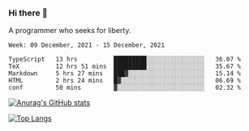 ### Hi there 👋

<!--
**shejialuo/shejialuo** is a ✨ _special_ ✨ repository because its `README.md` (this file) appears on your GitHub profile.

Here are some ideas to get you started:

- 🔭 I’m currently working on ...
- 🌱 I’m currently learning ...
- 👯 I’m looking to collaborate on ...
- 🤔 I’m looking for help with ...
- 💬 Ask me about ...
- 📫 How to reach me: ...
- 😄 Pronouns: ...
- ⚡ Fun fact: ...
-->

A programmer who seeks for liberty.

<!--START_SECTION:waka-->
```text
Week: 09 December, 2021 - 15 December, 2021

TypeScript   13 hrs          █████████░░░░░░░░░░░░░░░░   36.07 % 
TeX          12 hrs 51 mins  █████████░░░░░░░░░░░░░░░░   35.67 % 
Markdown     5 hrs 27 mins   ███▓░░░░░░░░░░░░░░░░░░░░░   15.14 % 
HTML         2 hrs 24 mins   █▓░░░░░░░░░░░░░░░░░░░░░░░   06.69 % 
conf         50 mins         ▓░░░░░░░░░░░░░░░░░░░░░░░░   02.32 % 
```
<!--END_SECTION:waka-->

[![Anurag's GitHub stats](https://github-readme-stats.vercel.app/api?username=shejialuo&show_icons=true&theme=dracula)](https://github.com/anuraghazra/github-readme-stats)

[![Top Langs](https://github-readme-stats.vercel.app/api/top-langs/?username=shejialuo&layout=compact&hide=javascript,html,css,typescript)](https://github.com/anuraghazra/github-readme-stats)
